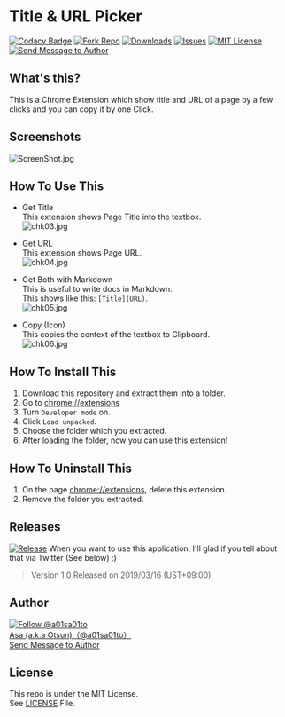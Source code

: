 # Title & URL Picker

[![Codacy Badge](https://api.codacy.com/project/badge/Grade/b6c2e6e21492432e8d1b1962bbc67160)](https://www.codacy.com/manual/a01sa01to/TitleAndURL_Picker?utm_source=github.com&utm_medium=referral&utm_content=a01sa01to/TitleAndURL_Picker&utm_campaign=Badge_Grade) [![Fork Repo](https://img.shields.io/github/forks/a01sa01to/TitleAndURL_Picker?style=social&maxAge=3600)](https://github.com/a01sa01to/TitleAndURL_Picker/fork) [![Downloads](https://img.shields.io/github/downloads/a01sa01to/TitleAndURL_Picker/total?maxAge=3600, "Download")](https://github.com/a01sa01to/TitleAndURL_Picker/releases) [![Issues](https://img.shields.io/github/issues/a01sa01to/TitleAndURL_Picker?maxAge=3600, "Issues")](https://github.com/a01sa01to/TitleAndURL_Picker/issues) [![MIT License](https://img.shields.io/github/license/a01sa01to/TitleAndURL_Picker?maxAge=3600, "License")](https://github.com/a01sa01to/TitleAndURL_Picker/blob/master/LICENSE) [![Send Message to Author](https://img.shields.io/static/v1?style=flat&logo=twitter&label=Message&color=1da1f2&link=https%3A%2F%2Ftwitter.com%2Fmessages%2Fcompose%3Frecipient_id%3D4273512934&link=https%3A%2F%2Ftwitter.com%2Fmessages%2Fcompose%3Frecipient_id%3D4273512934&message=%40a01sa01to&maxAge=3600, "Send Message to Author")](https://twitter.com/messages/compose?recipient_id=4273512934)<br>

## What's this?

This is a Chrome Extension which show title and URL of a page by a few clicks and you can copy it by one Click.

## Screenshots

![ScreenShot.jpg](https://qiita-image-store.s3.amazonaws.com/0/279132/f046ac32-197e-8eb7-e0ce-4de722977d35.jpeg)

## How To Use This

- Get Title<br>
  This extension shows Page Title into the textbox.<br>
  ![chk03.jpg](https://qiita-image-store.s3.amazonaws.com/0/279132/cb56347e-ff12-2c59-c917-8854ce573d16.jpeg)

- Get URL<br>
  This extension shows Page URL.<br>
  ![chk04.jpg](https://qiita-image-store.s3.amazonaws.com/0/279132/606a2569-6e1b-6862-8eff-b64367bfea1a.jpeg)

- Get Both with Markdown<br>
  This is useful to write docs in Markdown.<br>
  This shows like this: `[Title](URL)`.<br>
  ![chk05.jpg](https://qiita-image-store.s3.amazonaws.com/0/279132/12fa7811-474e-5af0-5ca0-b53ecf0fe21c.jpeg)

- Copy (Icon)<br>
  This copies the context of the textbox to Clipboard.<br>
  ![chk06.jpg](https://qiita-image-store.s3.amazonaws.com/0/279132/95058e09-b964-ce49-d5eb-8f1785a47edc.jpeg)

## How To Install This

1. Download this repository and extract them into a folder.
2. Go to <chrome://extensions>
3. Turn `Developer mode` on.
4. Click `Load unpacked`.
5. Choose the folder which you extracted.
6. After loading the folder, now you can use this extension!

## How To Uninstall This

1. On the page <chrome://extensions>, delete this extension.
2. Remove the folder you extracted.

## Releases

[![Release](https://img.shields.io/github/v/release/a01sa01to/TitleAndURL_Picker?label=Latest%20release&maxAge=3600)](https://github.com/a01sa01to/TitleAndURL_Picker/releases) When you want to use this application, I'll glad if you tell about that via Twitter (See below) :)

> Version 1.0 Released on 2019/03/16 (UST+09:00)

## Author

[![Follow @a01sa01to](https://img.shields.io/twitter/follow/a01sa01to?label=Follow&style=social&maxAge=3600, "Follow")](https://twitter.com/intent/follow?screen_name=a01sa01to)<br>
[Asa (a.k.a Otsun)（@a01sa01to）](https://twitter.com/a01sa01to)<br>
[Send Message to Author](https://twitter.com/messages/compose?recipient_id=4273512934)

## License

This repo is under the MIT License.<br>
See [LICENSE](https://github.com/a01sa01to/TitleAndURL_Picker/blob/master/LICENSE) File.
